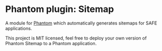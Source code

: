 # Phantom plugin: Sitemap

A module for [Phantom](https://github.com/SAFEPublishing/Phantom) which automatically generates sitemaps for SAFE applications.

This project is MIT licensed, feel free to deploy your own version of Phantom Sitemap to a Phantom application.
